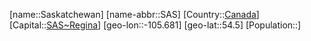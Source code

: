 ﻿---
location: [54.5,-105.681]
type: State
tags:
- geo/State


SpocWebEntityId: 36012
isDeleted: false
confidential: public

---
[name::Saskatchewan]
[name-abbr::SAS]
[Country::[Canada](geo/Continent/North-America/Canada.md)]
[Capital::[SAS~Regina](geo/Continent/North-America/Canada/SAS~Regina.md)]
[geo-lon::-105.681]
[geo-lat::54.5]
[Population::]

